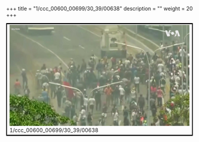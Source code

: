 +++
title = "1/ccc_00600_00699/30_39/00638"
description = ""
weight = 20
+++

<table style="border:2px solid black;max-width:800px;max-height:800px;" 
><tr><td>
<img class="center-fit-jpg"
src="/jpg_/aaa_20190430_NxaOmWaI8sI_00637.jpg">
1/ccc_00600_00699/30_39/00638
</img></td></tr></table>
